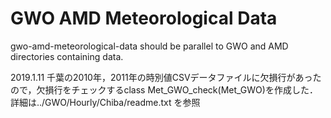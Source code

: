 # GWO AMD Meteorological Data
gwo-amd-meteorological-data should be parallel to GWO and AMD directories containing data.

2019.1.11
千葉の2010年，2011年の時別値CSVデータファイルに欠損行があったので，欠損行をチェックするclass Met_GWO_check(Met_GWO)を作成した．
詳細は../GWO/Hourly/Chiba/readme.txt を参照
